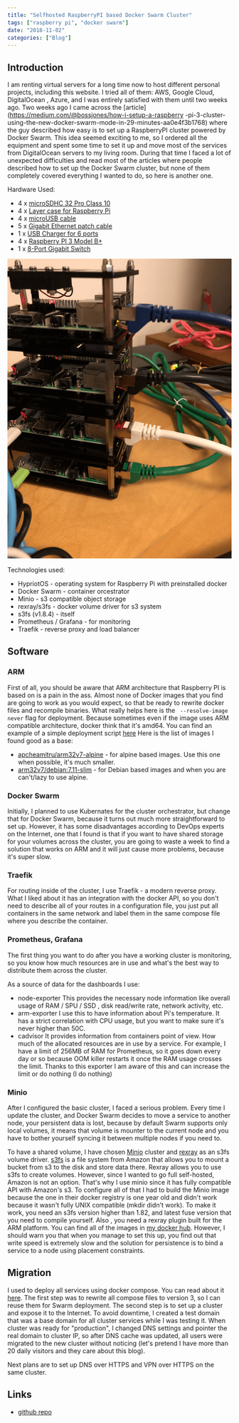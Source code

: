 ```yaml
---
title: "Selfhosted RaspberryPI based Docker Swarm Cluster"
tags: ["raspberry pi", "docker swarm"]
date: "2018-11-02"
categories: ["Blog"]
---
```


## Introduction

I am renting virtual servers for a long time now to host different personal
projects, including this website. I tried all of them: AWS, Google Cloud, DigitalOcean
, Azure, and I was entirely satisfied with them until two weeks ago. Two weeks
ago I came across the [article](https://medium.com/@bossjones/how-i-setup-a-raspberry
-pi-3-cluster-using-the-new-docker-swarm-mode-in-29-minutes-aa0e4f3b1768) where
the guy described how easy is to set up a RaspberryPI cluster powered by
Docker Swarm. This idea seemed exciting to me, so I ordered all the equipment
and spent some time to set it up and move most of the services from
DigitalOcean servers to my living room. During that time I faced a lot of
unexpected difficulties and read most of the articles where people described
how to set up the Docker Swarm cluster, but none of them completely covered everything I wanted to do, so here is another one.

Hardware Used:

- 4 x [microSDHC 32 Pro Class 10](https://www.amazon.de/gp/product/B06XFSZGCC/ref=oh_aui_detailpage_o00_s00?ie=UTF8&psc=1)
- 4 x [Layer case for Raspberry Pi](https://www.amazon.de/gp/product/B07F71BWZT/ref=oh_aui_detailpage_o00_s00?ie=UTF8&psc=1)
- 4 x [microUSB cable](https://www.amazon.de/gp/product/B01A7BVDES/ref=oh_aui_detailpage_o00_s01?ie=UTF8&psc=1)
- 5 x [Gigabit Ethernet patch cable](https://www.amazon.de/gp/product/B0046ZAK0K/ref=oh_aui_detailpage_o00_s01?ie=UTF8&psc=1)
- 1 x [USB Charger for 6 ports](https://www.amazon.de/gp/product/B00PTLSH9G/ref=oh_aui_detailpage_o00_s02?ie=UTF8&psc=1)
- 4 x [Raspberry PI 3 Model B+](https://www.amazon.de/gp/product/B07BFH96M3/ref=oh_aui_detailpage_o00_s02?ie=UTF8&psc=1)
- 1 x [8-Port Gigabit Switch](https://www.amazon.de/gp/product/B000BCC0LO/ref=oh_aui_detailpage_o00_s02?ie=UTF8&psc=1)

![Cluster](cluster.jpg)

Technologies used:

- HypriotOS - operating system for Raspberry Pi with preinstalled docker
- Docker Swarm - container orcestrator
- Minio - s3 compatible object storage
- rexray/s3fs - docker volume driver for s3 system
- s3fs (v1.8.4) - itself
- Prometheus / Grafana - for monitoring
- Traefik - reverse proxy and load balancer

## Software

### ARM

First of all, you should be aware that ARM architecture that Raspberry PI is
based on is a pain in the ass. Almost none of Docker images that you find are
going to work as you would expect, so that be ready to rewrite docker files and recompile binaries.
What really helps here is the ` --resolve-image never` flag for deployment. Because
sometimes even if the image uses ARM compatible architecture, docker think
that it's amd64. You can find an example of a simple deployment script [here](./scripts/deploy_arm32v7.sh)
Here is the list of images I found good as a base:

- [apcheamitru/arm32v7-alpine](https://hub.docker.com/r/apcheamitru/arm32v7-alpine/) - for alpine based images. Use this one when possible, it's much smaller.
- [arm32v7/debian:7.11-slim](https://hub.docker.com/r/arm32v7/debian/) - for Debian based images and when you are can't/lazy to use alpine.

### Docker Swarm

Initially, I planned to use Kubernates for the cluster orchestrator, but
change that for Docker Swarm, because it turns out much more straightforward
to set up. However, it has some disadvantages according to DevOps experts on
the Internet, one that I found is that if you want to have shared storage for
your volumes across the cluster, you are going to waste a week to find a solution
that works on ARM and it will just cause more problems, because it's super slow.

### Traefik

For routing inside of the cluster, I use Traefik - a modern reverse proxy. What
I liked about it has an integration with the docker API, so you don't need to
describe all of your routes in a configuration file, you just put all
containers in the same network and label them in the same compose file where
you describe the container.

### Prometheus, Grafana

The first thing you want to do after you have a working cluster is monitoring, so
you know how much resources are in use and what's the best way to distribute
them across the cluster.

As a source of data for the dashboards I use:

- node-exporter
  This provides the necessary node information like overall usage of RAM / SPU / SSD
  , disk read/write rate, network activity, etc.
- arm-exporter
  I use this to have information about Pi's temperature. It has a strict
  correlation with CPU usage, but you want to make sure it's never higher than 50C.
- cadvisor
  It provides information from containers point of view. How much of the
  allocated resources are in use by a service. For example, I have a limit of
  256MB of RAM for Prometheus, so it goes down every day or so because OOM
  killer restarts it once the RAM usage crosses the limit. Thanks to this
  exporter I am aware of this and can increase the limit or do nothing (I do nothing)

### Minio

After I configured the basic cluster, I faced a serious problem. Every time I update
the cluster, and Docker Swarm decides to move a service to another node, your
persistent data is lost, because by default Swarm supports only local volumes, it
means that volume is mounter to the current node and you have to bother
yourself syncing it between multiple nodes if you need to.

To have a shared volume, I have chosen [Minio](https://minio.io/) cluster and [rexray](https://rexray.io/) as an s3fs volume driver.
[s3fs](https://github.com/s3fs-fuse/s3fs-fuse) is a file system from Amazon
that allows you to mount a bucket from s3 to the disk and store data there.
Rexray allows you to use s3fs to create volumes. However, since I wanted to go
full self-hosted, Amazon is not an option. That's why I use minio since it
has fully compatible API with Amazon's s3.
To configure all of that I had to build the Minio image because the one in
their docker registry is one year old and didn't work because it wasn't fully
UNIX compatible (mkdir didn't work). To make it work, you need an s3fs version
higher than 1.82, and latest fuse version that you need to compile yourself. Also
, you need a rexray plugin built for the ARM platform.
You can find all of the images in [my docker hub](https://hub.docker.com/u/ngalayko/).
However, I should warn you that when you manage to set this up, you find out
that write speed is extremely slow and the solution for persistence is to bind
a service to a node using placement constraints.

## Migration

I used to deploy all services using docker compose. You can read about it [here](https://galaiko.rocks/posts/docker-compose-server-manegement/).
The first step was to rewrite all compose files to version 3, so I can reuse
them for Swarm deployment.
The second step is to set up a cluster and expose it to the Internet.
To avoid downtime, I created a test domain that was a base domain for all
cluster services while I was testing it.
When cluster was ready for "production", I changed DNS settings and pointer
the real domain to cluster IP, so after DNS cache was updated, all users were
migrated to the new cluster without noticing (let's pretend I have more than
20 daily visitors and they care about this blog).

Next plans are to set up DNS over HTTPS and VPN over HTTPS on the same cluster.

## Links

- [github repo](https://github.com/ngalayko/server)
